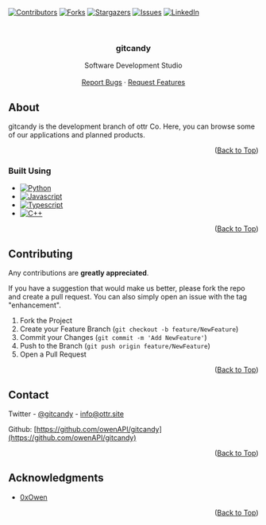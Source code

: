 <a name="readme-top"></a>

<!-- PROJECT SHIELDS -->
[![Contributors][contributors-shield]][contributors-url]
[![Forks][forks-shield]][forks-url]
[![Stargazers][stars-shield]][stars-url]
[![Issues][issues-shield]][issues-url]
[![LinkedIn][linkedin-shield]][linkedin-url]



<!-- PROJECT LOGO -->
<br />

<h3 align="center">gitcandy</h3>

  <p align="center">
    Software Development Studio
    <br />
    <br />
    <a href="https://github.com/owenAPI/Clickroot/issues">Report Bugs</a>
    ·
    <a href="https://github.com/owenAPI/Clickroot/issues">Request Features</a>
  </p>
</div>



<!-- ABOUT THE PROJECT -->
## About

gitcandy is the development branch of ottr Co. Here, you can browse some of our applications and planned products.

<p align="right">(<a href="#readme-top">Back to Top</a>)</p>

### Built Using

* [![Python][Python.org]][Python-url]
* [![Javascript][Javascript.com]][Javascript-url]
* [![Typescript][Typescript.org]][Typescript-url]
* [![C++][cplusplus.com]][C++-url]

<p align="right">(<a href="#readme-top">Back to Top</a>)</p>


<!-- CONTRIBUTING -->
## Contributing

Any contributions are **greatly appreciated**.

If you have a suggestion that would make us better, please fork the repo and create a pull request. You can also simply open an issue with the tag "enhancement".

1. Fork the Project
2. Create your Feature Branch (`git checkout -b feature/NewFeature`)
3. Commit your Changes (`git commit -m 'Add NewFeature'`)
4. Push to the Branch (`git push origin feature/NewFeature`)
5. Open a Pull Request

<p align="right">(<a href="#readme-top">Back to Top</a>)</p>


<!-- CONTACT -->
## Contact

Twitter - [@gitcandy](https://twitter.com/gitcandy) - info@ottr.site

Github: [https://github.com/owenAPI/gitcandy](https://github.com/owenAPI/gitcandy)

<p align="right">(<a href="#readme-top">Back to Top</a>)</p>



<!-- ACKNOWLEDGMENTS -->
## Acknowledgments

* [0xOwen](https://x.com/0xOwen)

<p align="right">(<a href="#readme-top">Back to Top</a>)</p>



<!-- MARKDOWN LINKS & IMAGES -->
<!-- https://www.markdownguide.org/basic-syntax/#reference-style-links -->
[contributors-shield]: https://img.shields.io/github/contributors/owenAPI/dYxCODE.svg?style=for-the-badge
[contributors-url]: https://github.com/owenAPI/dYxCODE/graphs/contributors
[forks-shield]: https://img.shields.io/github/forks/owenAPI/dYxCODE.svg?style=for-the-badge
[forks-url]: https://github.com/owenAPI/dYxCODE/network/members
[stars-shield]: https://img.shields.io/github/stars/owenAPI/dYxCODE.svg?style=for-the-badge
[stars-url]: https://github.com/owenAPI/dYxCODE/stargazers
[issues-shield]: https://img.shields.io/github/issues/owenAPI/dYxCODE.svg?style=for-the-badge
[issues-url]: https://github.com/owenAPI/dYxCODE/issues
[linkedin-shield]: https://img.shields.io/badge/-LinkedIn-black.svg?style=for-the-badge&logo=linkedin&colorB=555
[linkedin-url]: https://linkedin.com/company/ottrcorp
[product-screenshot]: misc/screenshot.png
[Next.js]: https://img.shields.io/badge/next.js-000000?style=for-the-badge&logo=nextdotjs&logoColor=white
[Next-url]: https://nextjs.org/
[React.js]: https://img.shields.io/badge/React-20232A?style=for-the-badge&logo=react&logoColor=61DAFB
[React-url]: https://reactjs.org/
[Excel.com]: https://img.shields.io/badge/Microsoft_Excel-217346?style=for-the-badge&logo=microsoft-excel&logoColor=white
[Excel-url]: https://www.microsoft.com/en-us/microsoft-365/excel
[Tensorflow.org]: https://img.shields.io/badge/TensorFlow-FF6F00?style=for-the-badge&logo=tensorflow&logoColor=white
[Tensorflow-url]: https://www.tensorflow.org/
[MySQL.com]: https://img.shields.io/badge/MySQL-00000F?style=for-the-badge&logo=mysql&logoColor=white
[MySQL-url]: https://MySQL.com/
[Java.com]: https://img.shields.io/badge/Java-ED8B00?style=for-the-badge&logo=openjdk&logoColor=white
[Java-url]: https://Java.com/en/
[Python.org]: https://img.shields.io/badge/Python-3776AB?style=for-the-badge&logo=python&logoColor=white
[Python-url]: https://Python.org
[Bootstrap.com]: https://img.shields.io/badge/Bootstrap-563D7C?style=for-the-badge&logo=bootstrap&logoColor=white
[Bootstrap-url]: https://getbootstrap.com
[Javascript.com]: https://img.shields.io/badge/JavaScript-F7DF1E?style=for-the-badge&logo=javascript&logoColor=black
[Javascript-url]: https://Javascript.com
[JQuery.com]: https://img.shields.io/badge/jQuery-0769AD?style=for-the-badge&logo=jquery&logoColor=white
[JQuery-url]: https://jquery.com 
[Typescript.org]: https://img.shields.io/badge/TypeScript-007ACC?style=for-the-badge&logo=typescript&logoColor=white
[Typescript-url]: https://typescriptlang.org 
[cplusplus.com]: https://img.shields.io/badge/C%2B%2B-00599C?style=for-the-badge&logo=c%2B%2B&logoColor=white
[C++-url]: https://cplusplus.com 
